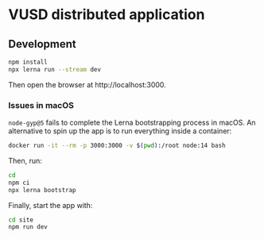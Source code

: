 # VUSD distributed application

## Development

```sh
npm install
npx lerna run --stream dev
```

Then open the browser at http://localhost:3000.

### Issues in macOS

`node-gyp@5` fails to complete the Lerna bootstrapping process in macOS.
An alternative to spin up the app is to run everything inside a container:

```sh
docker run -it --rm -p 3000:3000 -v $(pwd):/root node:14 bash
```

Then, run:

```sh
cd
npm ci
npx lerna bootstrap
```

Finally, start the app with:

```sh
cd site
npm run dev
```
